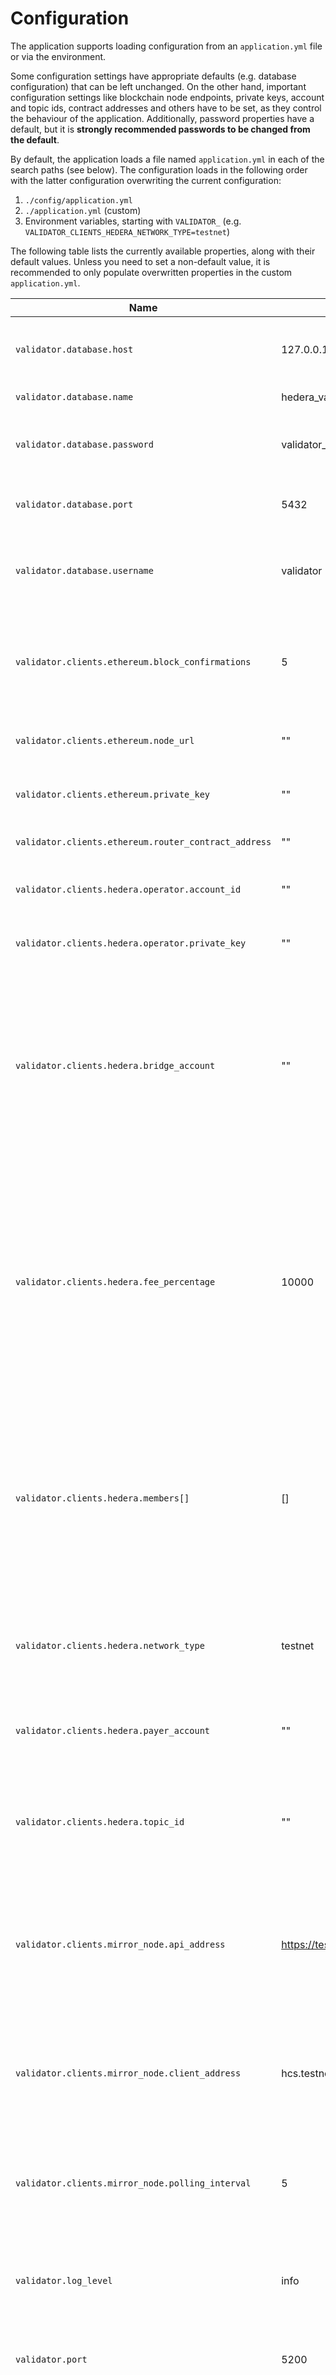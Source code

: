 # Configuration
The application supports loading configuration from an `application.yml` file or via the environment.

Some configuration settings have appropriate defaults (e.g. database configuration) that can be left unchanged. 
On the other hand, important configuration settings like blockchain node endpoints, private keys,
account and topic ids, contract addresses and others have to be set, as they control the behaviour of the application.
Additionally, password properties have a default, but it is **strongly recommended passwords to be changed from the default**.

By default, the application loads a file named `application.yml` in each of the search paths (see below). The configuration loads
in the following order with the latter configuration overwriting the current configuration:

1. `./config/application.yml`
2. `./application.yml` (custom)
3. Environment variables, starting with `VALIDATOR_` (e.g. `VALIDATOR_CLIENTS_HEDERA_NETWORK_TYPE=testnet`)

The following table lists the currently available properties, along with their default values.
Unless you need to set a non-default value, it is recommended to only populate overwritten properties in the custom `application.yml`.

Name                                                                | Default                                             | Description
------------------------------------------------------------------- | --------------------------------------------------- | -----------------------------------------------------------------------------------------------------------------------------------------------------------------------------------
`validator.database.host`                                           | 127.0.0.1                                           | The IP or hostname used to connect to the database.
`validator.database.name`                                           | hedera_validator                                    | The name of the database.
`validator.database.password`                                       | validator_pass                                      | The database password the processor uses to connect.
`validator.database.port`                                           | 5432                                                | The port used to connect to the database.
`validator.database.username`                                       | validator                                           | The username the processor uses to connect to the database.
`validator.clients.ethereum.block_confirmations`                    | 5                                                   | The number of block confirmations to wait for before processing an ethereum event
`validator.clients.ethereum.node_url`                               | ""                                                  | The endpoint of the Ethereum node.
`validator.clients.ethereum.private_key`                            | ""                                                  | The operator's Ethereum private key.
`validator.clients.ethereum.router_contract_address`                | ""                                                  | The address of the Router contract.
`validator.clients.hedera.operator.account_id`                      | ""                                                  | The operator's Hedera account id.
`validator.clients.hedera.operator.private_key`                     | ""                                                  | The operator's Hedera private key.
`validator.clients.hedera.bridge_account`                           | ""                                                  | The account id validators use to monitor for incoming transfers. Also, serves as a distributor for Hedera transfers (validator fees and bridged amounts).
`validator.clients.hedera.fee_percentage`                           | 10000                                               | The percentage which validators take for every bridge transfer. Range is from 0 to 100.000 (multiplied by 1 000). Examples: 1% is 1 000, 1.234% = 1234, 0.15% = 150. Default 10% = 10 000
`validator.clients.hedera.members[]`                                | []                                                  | The Hedera account ids of the validators, to which their bridge fees will be sent (if Bridge accepts Hedera Tokens, associations with these tokens will be required)
`validator.clients.hedera.network_type`                             | testnet                                             | Which Hedera network to use. Can be either `mainnet`, `previewnet`, `testnet`.
`validator.clients.hedera.payer_account`                            | ""                                                  | The account id paying for Hedera transfers fees.
`validator.clients.hedera.topic_id`                                 | ""                                                  | The topic id that the validators use to monitor for incoming hedera consensus messages.
`validator.clients.mirror_node.api_address`                         | https://testnet.mirrornode.hedera.com/api/v1/       | The Hedera Rest API root endpoint. Depending on the Hedera network type, this will need to be changed.
`validator.clients.mirror_node.client_address`                      | hcs.testnet.mirrornode.hedera.com:5600              | The HCS Mirror node endpoint. Depending on the Hedera network type, this will need to be changed.
`validator.clients.mirror_node.polling_interval`                    | 5                                                   | How often (in seconds) the application will poll the mirror node for new transactions.
`validator.log_level`                                               | info                                                | The log level of the validator. Possible values: `info`, `debug`, `trace` case insensitive.
`validator.port`                                                    | 5200                                                | The port on which the application runs.
`validator.recovery.start_timestamp`                                | ""                                                  | The timestamp from which the crypto transfer watcher will begin its recovery. Leave empty on the first run if you want to begin from `now`.
`validator.rest_api_only`                                           | false                                               | The application will only expose REST API endpoints if this flag is true.
